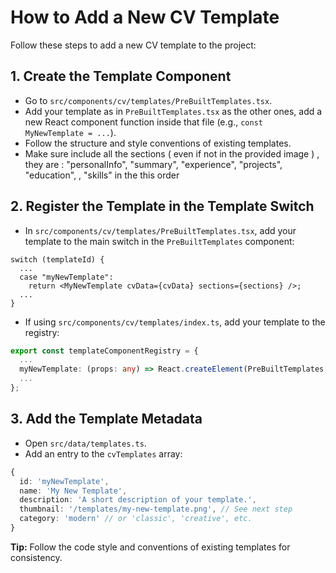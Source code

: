 # How to Add a New CV Template

Follow these steps to add a new CV template to the project:

## 1. Create the Template Component
- Go to `src/components/cv/templates/PreBuiltTemplates.tsx`.
- Add your template as in `PreBuiltTemplates.tsx` as the other ones, add a new React component function inside that file (e.g., `const MyNewTemplate = ...`).
- Follow the structure and style conventions of existing templates.
- Make sure include all the sections ( even if not in the provided image ) , they are : "personalInfo", "summary", "experience", "projects", "education", , "skills" in the this order

## 2. Register the Template in the Template Switch
- In `src/components/cv/templates/PreBuiltTemplates.tsx`, add your template to the main switch in the `PreBuiltTemplates` component:

```tsx
switch (templateId) {
  ...
  case "myNewTemplate":
    return <MyNewTemplate cvData={cvData} sections={sections} />;
  ...
}
```

- If using `src/components/cv/templates/index.ts`, add your template to the registry:

```ts
export const templateComponentRegistry = {
  ...
  myNewTemplate: (props: any) => React.createElement(PreBuiltTemplates, { ...props, templateId: "myNewTemplate" }),
  ...
};
```

## 3. Add the Template Metadata
- Open `src/data/templates.ts`.
- Add an entry to the `cvTemplates` array:

```ts
{
  id: 'myNewTemplate',
  name: 'My New Template',
  description: 'A short description of your template.',
  thumbnail: '/templates/my-new-template.png', // See next step
  category: 'modern' // or 'classic', 'creative', etc.
}
```



**Tip:** Follow the code style and conventions of existing templates for consistency. 